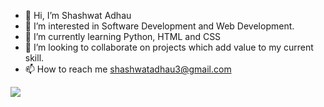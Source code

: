 - 👋 Hi, I’m Shashwat Adhau
- 👀 I’m interested in Software Development and Web Development.
- 🌱 I’m currently learning Python, HTML and CSS
- 💞️ I’m looking to collaborate on projects which add value to my current skill.
- 📫 How to reach me shashwatadhau3@gmail.com

<!---
Shasha0072/Shasha0072 is a ✨ special ✨ repository because its `README.md` (this file) appears on your GitHub profile.
You can click the Preview link to take a look at your changes.
--->


<img src="https://github-readme-stats.vercel.app/api?username=Shasha0072&&show_icons=true&title_color=ffffff&icon_color=bb2acf&text_color=daf7dc&bg_color=151515">
